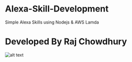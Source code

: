 # Alexa-Skill-Development
Simple Alexa Skills using Nodejs &amp; AWS Lamda

   # Developed By Raj Chowdhury

![alt text](https://cdn-images-1.medium.com/max/2000/1*omv7_w5zSLPlZp5rdAYCZA.png)













